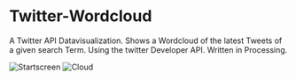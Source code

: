 # Twitter-Wordcloud
A Twitter API Datavisualization. Shows a Wordcloud of the latest Tweets of a given search Term. Using the twitter Developer API. Written in Processing.

![Startscreen](../master/j_TwitterAPI/data/Screen01.png)
![Cloud](../master/j_TwitterAPI/data/Screen02.png)
